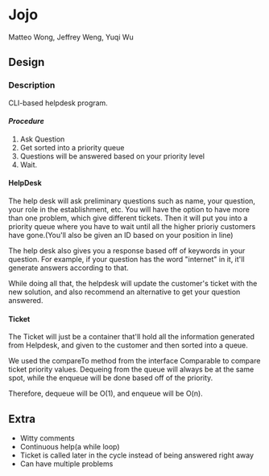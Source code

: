 # Jojo
Matteo Wong, Jeffrey Weng, Yuqi Wu

## Design

### Description
CLI-based helpdesk program.<br>
#### *Procedure*
1. Ask Question 
2. Get sorted into a priority queue
3. Questions will be answered based on your priority level
4. Wait.


#### HelpDesk
The help desk will ask preliminary questions such as name, your question, your role in the establishment, etc. You will have the option to have more than one problem, which give different tickets. Then it will put you into a priority queue where you have to wait until all the higher prioriy customers have gone.(You'll also be given an ID based on your position in line)

The help desk also gives you a response based off of keywords in your question. For example, if your question has the word "internet" in it, it'll generate answers according to that.

While doing all that, the helpdesk will update the customer's ticket with the new solution, and also recommend an alternative to get your question answered.


#### Ticket

The Ticket will just be a container that'll hold all the information generated from Helpdesk, and given to the customer and then sorted into a queue.

We used the compareTo method from the interface Comparable to compare ticket priority values. Dequeing from the queue will always be at the same spot, while the enqueue will be done based off of the priority.

Therefore, dequeue will be O(1), and enqueue will be O(n).

## Extra

- Witty comments
- Continuous help(a while loop)
- Ticket is called later in the cycle instead of being answered right away
- Can have multiple problems

